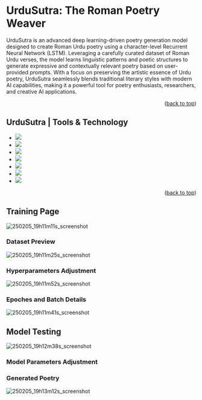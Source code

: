 # UrduSutra: The Roman Poetry Weaver
<a name="readme-top"></a>
<p>UrduSutra is an advanced deep learning-driven poetry generation model designed to create Roman Urdu poetry using a character-level Recurrent Neural Network (LSTM). Leveraging a carefully curated dataset of Roman Urdu verses, the model learns linguistic patterns and poetic structures to generate expressive and contextually relevant poetry based on user-provided prompts. With a focus on preserving the artistic essence of Urdu poetry, UrduSutra seamlessly blends traditional literary styles with modern AI capabilities, making it a powerful tool for poetry enthusiasts, researchers, and creative AI applications.</p>


<p align="right">(<a href="#readme-top">back to top</a>)</p>

## UrduSutra | Tools & Technology

* <img src="https://img.shields.io/badge/python-3670A0?style=for-the-badge&logo=python&logoColor=ffdd54"/>
* <img src="https://img.shields.io/badge/Jupyter-notebook-brightgreen"/>
* <img src="https://img.shields.io/badge/-Streamlit-FF4B4B?style=flat&logo=streamlit&logoColor=white"/>
* <img src="https://img.shields.io/badge/PyTorch-EE4C2C?style=for-the-badge&logo=pytorch&logoColor=white"/>
* <img src="https://img.shields.io/badge/Visual%20Studio%20Code-007ACC?logo=visualstudiocode&logoColor=fff&style=plastic"/>
* <img src="https://img.shields.io/badge/Google-Colab-red"/>
* <img src="https://img.shields.io/badge/Kaggle-20BEFF?style=for-the-badge&logo=Kaggle&logoColor=white"/>

<p align="right">(<a href="#readme-top">back to top</a>)</p>


## Training Page
![250205_19h11m11s_screenshot](https://github.com/user-attachments/assets/8c139806-bc05-4262-9bba-ae0a556057e1)

### Dataset Preview
![250205_19h11m25s_screenshot](https://github.com/user-attachments/assets/d37b488c-e725-4557-9893-2d8b2b8928d7)


### Hyperparameters Adjustment
![250205_19h11m52s_screenshot](https://github.com/user-attachments/assets/8baa4d82-b366-4541-ad18-a83c638eb5a3)


### Epoches and Batch Details 
![250205_19h11m41s_screenshot](https://github.com/user-attachments/assets/693c16ff-69bc-411d-8552-522e855b1e90)





## Model Testing
![250205_19h12m38s_screenshot](https://github.com/user-attachments/assets/e894efc0-bf80-40f6-b967-d45148fb3faf)

### Model Parameters Adjustment


### Generated Poetry
![250205_19h13m12s_screenshot](https://github.com/user-attachments/assets/1b765f81-d3b8-4de6-bfb6-9bde888f6a31)













